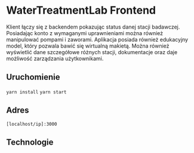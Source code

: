 # WaterTreatmentLab Frontend

Klient łączy się z backendem pokazując status danej stacji badawczej. Posiadając konto z wymaganymi uprawnieniami można również manipulować pompami i zaworami. Aplikacja posiada również edukacyjny model, który pozwala bawić się wirtualną makietą. Można również wyświetlić dane szczegółowe różnych stacji, dokumentacje oraz daje możliwość zarządzania użytkownikami.

## Uruchomienie

`yarn install`
`yarn start`

## Adres

`[localhost/ip]:3000`

## Technologie

